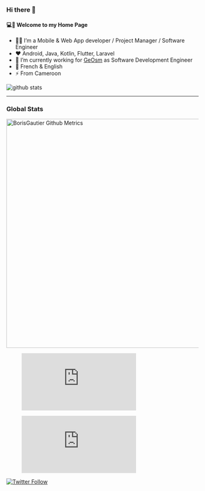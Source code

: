 ### Hi there 👋


#### 💻💫 Welcome to my Home Page

- 👨‍💻 I’m a Mobile & Web App developer / Project Manager / Software Engineer
- ❤️ Android, Java, Kotlin, Flutter, Laravel
- 🔭 I’m currently working for [GeOsm](https://github.com/GeOsm-Project) as Software Development Engineer
- 💬 French & English
- ⚡ From Cameroon

![github stats](https://github-readme-stats.vercel.app/api?username=BorisGautier&show_icons=true)

---

### Global Stats
<p>
    <img width="600"  
         src="https://metrics.lecoq.io/BorisGautier?id=BorisGautier" 
         alt="BorisGautier Github Metrics"
     />
</p>

<figure><embed src="https://wakatime.com/share/@Boris_Gautier/dc88bdfb-f9de-495b-82da-8993328f1ca9.svg"></embed></figure>

<figure><embed src="https://wakatime.com/share/@Boris_Gautier/3685602b-6450-4bde-be22-d91eb5c99d4d.svg"></embed></figure>

[![Twitter Follow](https://img.shields.io/twitter/follow/Boris_Gauty.svg?style=social)](https://twitter.com/Boris_Gauty)


